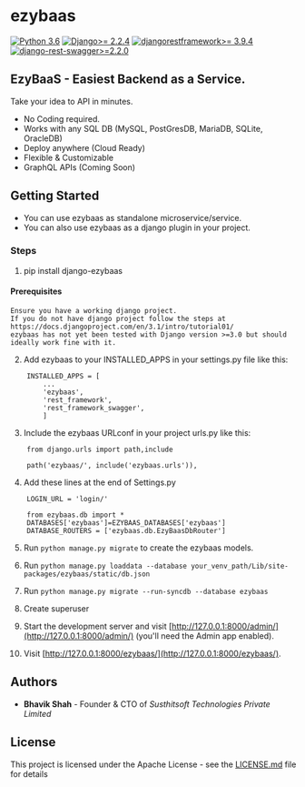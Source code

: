 # ezybaas

[![Python 3.6](https://img.shields.io/badge/python-3.6-blue.svg)](https://www.python.org/downloads/release/python-360/)
[![Django>= 2.2.4](https://img.shields.io/badge/django-2.2.4-blue.svg)](https://www.djangoproject.com/download/)
[![djangorestframework>= 3.9.4](https://img.shields.io/badge/djangorestframework-3.9.4-blue.svg)](https://www.django-rest-framework.org/)
[![django-rest-swagger>=2.2.0](https://img.shields.io/badge/djangorestswagger-2.2.0-blue.svg)](https://django-rest-swagger.readthedocs.io/en/latest/)

## EzyBaaS - Easiest Backend as a Service.

Take your idea to API in minutes.
* No Coding required. 
* Works with any SQL DB (MySQL, PostGresDB, MariaDB, SQLite, OracleDB)
* Deploy anywhere (Cloud Ready) 
* Flexible & Customizable 
* GraphQL APIs (Coming Soon)

## Getting Started 
* You can use ezybaas as standalone microservice/service.
* You can also use ezybaas as a django plugin in your project.

### Steps
1. pip install django-ezybaas

#### Prerequisites
	Ensure you have a working django project. 
	If you do not have django project follow the steps at https://docs.djangoproject.com/en/3.1/intro/tutorial01/
	ezybaas has not yet been tested with Django version >=3.0 but should ideally work fine with it. 

2. Add ezybaas to your INSTALLED_APPS in your settings.py file like this:
```
    INSTALLED_APPS = [
        ...	
        'ezybaas',
        'rest_framework',
        'rest_framework_swagger',
        ]
```
3. Include the ezybaas URLconf in your project urls.py like this:
```
    from django.urls import path,include
```
```
	path('ezybaas/', include('ezybaas.urls')),
```
4. Add these lines at the end of Settings.py

```
	LOGIN_URL = 'login/'
```
```
	from ezybaas.db import *
	DATABASES['ezybaas']=EZYBAAS_DATABASES['ezybaas']
	DATABASE_ROUTERS = ['ezybaas.db.EzyBaasDbRouter']
```

5. Run `python manage.py migrate` to create the ezybaas models.

6. Run `python manage.py loaddata --database your_venv_path/Lib/site-packages/ezybaas/static/db.json`
<!-- 4. Run `python manage.py loaddata --database ezybaas ezybaas/db.json` -->

7. Run `python manage.py migrate --run-syncdb --database ezybaas`

8. Create superuser 

9. Start the development server and visit [http://127.0.0.1:8000/admin/](http://127.0.0.1:8000/admin/) (you'll need the Admin app enabled).

10. Visit [http://127.0.0.1:8000/ezybaas/](http://127.0.0.1:8000/ezybaas/).


## Authors

* **Bhavik Shah** - Founder & CTO of *Susthitsoft Technologies Private Limited*

## License

This project is licensed under the Apache License - see the [LICENSE.md](LICENSE.md) file for details

